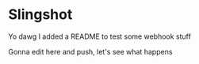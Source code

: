 # Slingshot

Yo dawg I added a README to test some webhook stuff


Gonna edit here and push, let's see what happens
